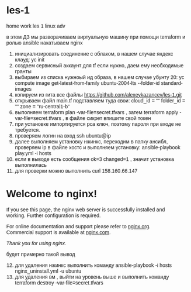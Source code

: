 # les-1
home work les 1 linux adv

в этом ДЗ мы разворачиваем виртуальную машину при помощи terraform и ролью ansible накатываем nginx

1. инициализировать соединение с облаком, в нашем случае яндекс клауд: yc init
2. создаем сервисный аккаунт для tf если нужно, даем ему необходимые гранты
3. выбираем из списка нужноый ид образа, в нашем случае убунту 20:  yc compute image get-latest-from-family ubuntu-2004-lts --folder-id standard-images
4. копируем из гита все файлы https://github.com/alexeykazancev/les-1.git
5. открываем файл main.tf подставляем туда свои: cloud_id  = ""  folder_id = ""  zone = "ru-central1-b"
6. выполняем terraform plan -var-file=secret.tfvars , затем terraform apply -var-file=secret.tfvars , в файле сикрет впишите свой токен
7. при установке импортируется рса ключ, поэтому пароля при входе не требуется.
8. проверяем логин на вход ssh ubuntu@ip
9. далее выполняем установку нжинкс, переходим в папку ансибл, проверяем ip в файле хостс и выполняем установку: ansible-playbook play.yml -i hosts
10. если в выводе есть сообщения ok=3    changed=1 , значит установка выполнилась
11. для проверки можно выполнить curl 158.160.66.147
<!DOCTYPE html>
<html>
<head>
<title>Welcome to nginx!</title>
<style>
    body {
        width: 35em;
        margin: 0 auto;
        font-family: Tahoma, Verdana, Arial, sans-serif;
    }
</style>
</head>
<body>
<h1>Welcome to nginx!</h1>
<p>If you see this page, the nginx web server is successfully installed and
working. Further configuration is required.</p>

<p>For online documentation and support please refer to
<a href="http://nginx.org/">nginx.org</a>.<br/>
Commercial support is available at
<a href="http://nginx.com/">nginx.com</a>.</p>

<p><em>Thank you for using nginx.</em></p>
</body>
</html>

будет примерно такой вывод

12. для удаления нжинкс выполнить команду ansible-playbook -i hosts nginx_uninstall.yml -u ubuntu
13. для удаления вм , выйти на уровень выше и выполнить команду terraform destroy -var-file=secret.tfvars
